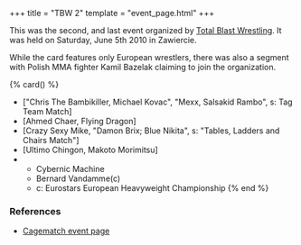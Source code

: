 +++
title = "TBW 2"
template = "event_page.html"
+++

This was the second, and last event organized by [Total Blast Wrestling](@/o/tbw.md). It was held on Saturday, June 5th 2010 in Zawiercie.

While the card features only European wrestlers, there was also a segment with Polish MMA fighter Kamil Bazelak claiming to join the organization.

{% card() %}
- ["Chris The Bambikiller, Michael Kovac", "Mexx, Salsakid Rambo", s: Tag Team Match]
- [Ahmed Chaer, Flying Dragon]
- [Crazy Sexy Mike, "Damon Brix; Blue Nikita", s: "Tables, Ladders and Chairs Match"]
- [Ultimo Chingon, Makoto Morimitsu]
- - Cybernic Machine
  - Bernard Vandamme(c)
  - c: Eurostars European Heavyweight Championship
{% end %}

### References

* [Cagematch event page](https://www.cagematch.net/?id=1&nr=52330)
